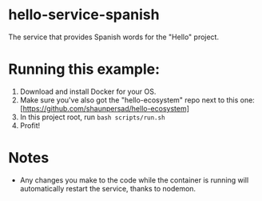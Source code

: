 # hello-service-spanish
The service that provides Spanish words for the "Hello" project.

# Running this example:
1. Download and install Docker for your OS.
2. Make sure you've also got the "hello-ecosystem" repo next to this one: [https://github.com/shaunpersad/hello-ecosystem]
2. In this project root, run `bash scripts/run.sh`
3. Profit!

# Notes
- Any changes you make to the code while the container is running will automatically restart the service, thanks to nodemon.